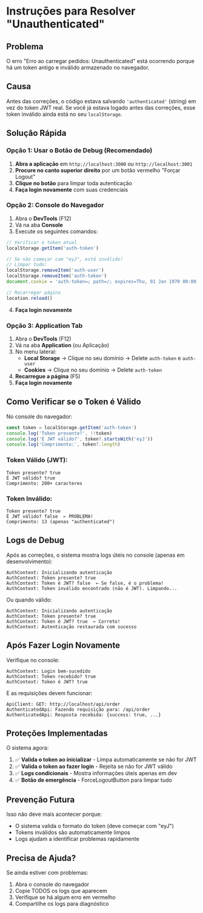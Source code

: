 # Instruções para Resolver "Unauthenticated"

## Problema

O erro "Erro ao carregar pedidos: Unauthenticated" está ocorrendo porque há um token antigo e inválido armazenado no navegador.

## Causa

Antes das correções, o código estava salvando `'authenticated'` (string) em vez do token JWT real. Se você já estava logado antes das correções, esse token inválido ainda está no seu `localStorage`.

## Solução Rápida

### Opção 1: Usar o Botão de Debug (Recomendado)

1. **Abra a aplicação** em `http://localhost:3000` ou `http://localhost:3001`
2. **Procure no canto superior direito** por um botão vermelho "Forçar Logout"
3. **Clique no botão** para limpar toda autenticação
4. **Faça login novamente** com suas credenciais

### Opção 2: Console do Navegador

1. Abra o **DevTools** (F12)
2. Vá na aba **Console**
3. Execute os seguintes comandos:

```javascript
// Verificar o token atual
localStorage.getItem('auth-token')

// Se não começar com "eyJ", está inválido!
// Limpar tudo:
localStorage.removeItem('auth-user')
localStorage.removeItem('auth-token')
document.cookie = 'auth-token=; path=/; expires=Thu, 01 Jan 1970 00:00:00 GMT'

// Recarregar página
location.reload()
```

4. **Faça login novamente**

### Opção 3: Application Tab

1. Abra o **DevTools** (F12)
2. Vá na aba **Application** (ou Aplicação)
3. No menu lateral:
   - **Local Storage** → Clique no seu domínio → Delete `auth-token` e `auth-user`
   - **Cookies** → Clique no seu domínio → Delete `auth-token`
4. **Recarregue a página** (F5)
5. **Faça login novamente**

## Como Verificar se o Token é Válido

No console do navegador:

```javascript
const token = localStorage.getItem('auth-token')
console.log('Token presente?', !!token)
console.log('É JWT válido?', token?.startsWith('eyJ'))
console.log('Comprimento:', token?.length)
```

### Token Válido (JWT):
```
Token presente? true
É JWT válido? true
Comprimento: 200+ caracteres
```

### Token Inválido:
```
Token presente? true
É JWT válido? false  ← PROBLEMA!
Comprimento: 13 (apenas "authenticated")
```

## Logs de Debug

Após as correções, o sistema mostra logs úteis no console (apenas em desenvolvimento):

```
AuthContext: Inicializando autenticação
AuthContext: Token presente? true
AuthContext: Token é JWT? false  ← Se false, é o problema!
AuthContext: Token inválido encontrado (não é JWT). Limpando...
```

Ou quando válido:
```
AuthContext: Inicializando autenticação
AuthContext: Token presente? true
AuthContext: Token é JWT? true  ← Correto!
AuthContext: Autenticação restaurada com sucesso
```

## Após Fazer Login Novamente

Verifique no console:
```
AuthContext: Login bem-sucedido
AuthContext: Token recebido? true
AuthContext: Token é JWT? true
```

E as requisições devem funcionar:
```
ApiClient: GET: http://localhost/api/order
AuthenticatedApi: Fazendo requisição para: /api/order
AuthenticatedApi: Resposta recebida: {success: true, ...}
```

## Proteções Implementadas

O sistema agora:

1. ✅ **Valida o token ao inicializar** - Limpa automaticamente se não for JWT
2. ✅ **Valida o token ao fazer login** - Rejeita se não for JWT válido
3. ✅ **Logs condicionais** - Mostra informações úteis apenas em dev
4. ✅ **Botão de emergência** - ForceLogoutButton para limpar tudo

## Prevenção Futura

Isso não deve mais acontecer porque:
- O sistema valida o formato do token (deve começar com "eyJ")
- Tokens inválidos são automaticamente limpos
- Logs ajudam a identificar problemas rapidamente

## Precisa de Ajuda?

Se ainda estiver com problemas:

1. Abra o console do navegador
2. Copie TODOS os logs que aparecem
3. Verifique se há algum erro em vermelho
4. Compartilhe os logs para diagnóstico
